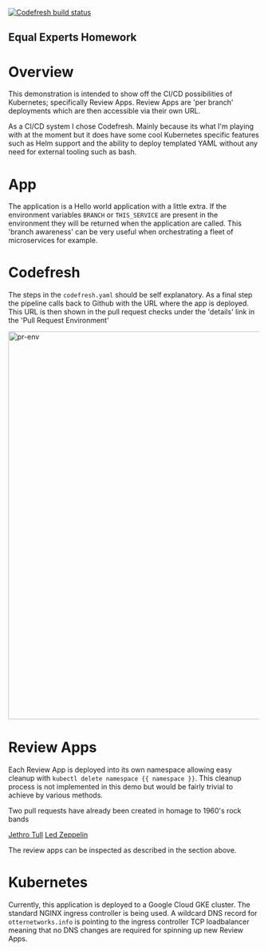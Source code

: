 [![Codefresh build status]( https://g.codefresh.io/api/badges/pipeline/otter-networks/mooperd%2Fequal-experts%2Fequal-experts?type=cf-2)]( https://g.codefresh.io/public/accounts/otter-networks/pipelines/mooperd/equal-experts/equal-experts)

## Equal Experts Homework

# Overview

This demonstration is intended to show off the CI/CD possibilities of Kubernetes; specifically Review Apps. Review Apps are 'per branch' deployments which are then accessible via their own URL. 

As a CI/CD system I chose Codefresh. Mainly because its what I'm playing with at the moment but it does have some cool Kubernetes specific features such as Helm support and the ability to deploy templated YAML without any need for external tooling such as bash. 

# App

The application is a Hello world application with a little extra. If the environment variables `BRANCH` or `THIS_SERVICE` are present in the environment they will be returned when the application are called. This 'branch awareness' can be very useful when orchestrating a fleet of microservices for example.

# Codefresh

The steps in the `codefresh.yaml` should be self explanatory. As a final step the pipeline calls back to Github with the URL where the app is deployed. This URL is then shown in the pull request checks under the 'details' link in the 'Pull Request Environment'

<img width="776" alt="pr-env" src="https://user-images.githubusercontent.com/3006149/49045847-887b2c80-f1d2-11e8-9f02-7fc79f330b81.png">

# Review Apps

Each Review App is deployed into its own namespace allowing easy cleanup with `kubectl delete namespace {{ namespace }}`. This cleanup process is not implemented in this demo but would be fairly trivial to achieve by various methods.

Two pull requests have already been created in homage to 1960's rock bands

[Jethro Tull](pull/3)
[Led Zeppelin](pull/4)

The review apps can be inspected as described in the section above.

# Kubernetes

Currently, this application is deployed to a Google Cloud GKE cluster. The standard NGINX ingress controller is being used. A wildcard DNS record for `otternetworks.info` is pointing to the ingress controller TCP loadbalancer meaning that no DNS changes are required for spinning up new Review Apps.




